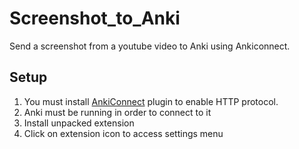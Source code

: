 # Screenshot_to_Anki

Send a screenshot from a youtube video to Anki using Ankiconnect.

## Setup

1) You must install [AnkiConnect](https://ankiweb.net/shared/info/2055492159) plugin to enable HTTP protocol.
2) Anki must be running in order to connect to it
3) Install unpacked extension
4) Click on extension icon to access settings menu
